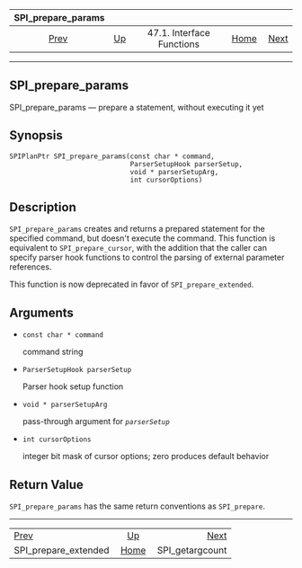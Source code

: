 <!--?xml version="1.0" encoding="UTF-8" standalone="no"?-->

|                      SPI\_prepare\_params                     |                                                      |                           |                                                       |                                                     |
| :-----------------------------------------------------------: | :--------------------------------------------------- | :-----------------------: | ----------------------------------------------------: | --------------------------------------------------: |
| [Prev](spi-spi-prepare-extended.html "SPI_prepare_extended")  | [Up](spi-interface.html "47.1. Interface Functions") | 47.1. Interface Functions | [Home](index.html "PostgreSQL 17devel Documentation") |  [Next](spi-spi-getargcount.html "SPI_getargcount") |

***

[]()

## SPI\_prepare\_params

SPI\_prepare\_params — prepare a statement, without executing it yet

## Synopsis

    SPIPlanPtr SPI_prepare_params(const char * command,
                                  ParserSetupHook parserSetup,
                                  void * parserSetupArg,
                                  int cursorOptions)

## Description

`SPI_prepare_params` creates and returns a prepared statement for the specified command, but doesn't execute the command. This function is equivalent to `SPI_prepare_cursor`, with the addition that the caller can specify parser hook functions to control the parsing of external parameter references.

This function is now deprecated in favor of `SPI_prepare_extended`.

## Arguments

*   `const char * command`

    command string

*   `ParserSetupHook parserSetup`

    Parser hook setup function

*   `void * parserSetupArg`

    pass-through argument for *`parserSetup`*

*   `int cursorOptions`

    integer bit mask of cursor options; zero produces default behavior

## Return Value

`SPI_prepare_params` has the same return conventions as `SPI_prepare`.

***

|                                                               |                                                       |                                                     |
| :------------------------------------------------------------ | :---------------------------------------------------: | --------------------------------------------------: |
| [Prev](spi-spi-prepare-extended.html "SPI_prepare_extended")  |  [Up](spi-interface.html "47.1. Interface Functions") |  [Next](spi-spi-getargcount.html "SPI_getargcount") |
| SPI\_prepare\_extended                                        | [Home](index.html "PostgreSQL 17devel Documentation") |                                    SPI\_getargcount |
